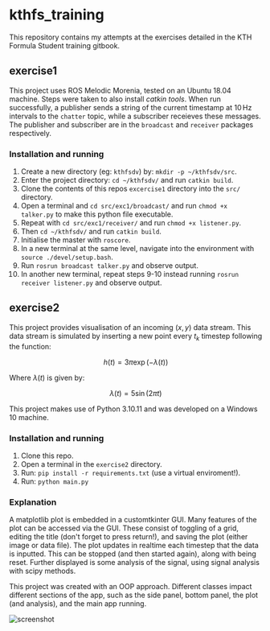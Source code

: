 # kthfs_training

This repository contains my attempts at the exercises detailed in the KTH Formula Student training gitbook.

## exercise1

This project uses ROS Melodic Morenia, tested on an Ubuntu 18.04 machine. Steps were taken to also install *catkin tools*. When run successfully, a publisher sends a string of the current timestamp at $10 \, \mathrm{Hz}$ intervals to the `chatter` topic, while a subscriber receieves these messages. The publisher and subscriber are in the `broadcast` and `receiver` packages respectively.

### Installation and running

1. Create a new directory (eg: `kthfsdv`) by: `mkdir -p ~/kthfsdv/src`.
2. Enter the project directory: `cd ~/kthfsdv/` and run `catkin build`.
4. Clone the contents of this repos `excercise1` directory into the `src/` directory.
5. Open a terminal and `cd src/exc1/broadcast/` and run `chmod +x talker.py` to make this python file executable.
6. Repeat with `cd src/exc1/receiver/` and run `chmod +x listener.py`.
7. Then `cd ~/kthfsdv/` and run `catkin build`.
8. Initialise the master with `roscore`.
9. In a new terminal at the same level, navigate into the environment with `source ./devel/setup.bash`.
10. Run `rosrun broadcast talker.py` and observe output.
11. In another new terminal, repeat steps 9-10 instead running `rosrun receiver listener.py` and observe output.


## exercise2

This project provides visualisation of an incoming $\left( x, y \right)$ data stream. This data stream is simulated by inserting a new point every $t_k$ timestep following the function:

$$ h \left( t \right) = 3 \pi \exp{\left(- \lambda \left( t \right) \right)} $$

Where $\lambda \left( t \right)$ is given by:

$$ \lambda \left( t \right) = 5 \sin{\left( 2 \pi t \right)} $$

This project makes use of Python 3.10.11 and was developed on a Windows 10 machine.

### Installation and running

1. Clone this repo.
2. Open a terminal in the `exercise2` directory.
3. Run: `pip install -r requirements.txt` (use a virtual enviroment!).
4. Run: `python main.py`

### Explanation

A matplotlib plot is embedded in a customtkinter GUI. Many features of the plot can be accessed via the GUI. These consist of toggling of a grid, editing the title (don't forget to press return!), and saving the plot (either image or data file). The plot updates in realtime each timestep that the data is inputted. This can be stopped (and then started again), along with being reset. Further displayed is some analysis of the signal, using signal analysis with scipy methods.

This project was created with an OOP approach. Different classes impact different sections of the app, such as the side panel, bottom panel, the plot (and analysis), and the main app running.

![screenshot](https://github.com/seanie5011/kthfs_training/assets/72211395/e09eed61-afda-4baa-adde-3f77b5c6b207)
